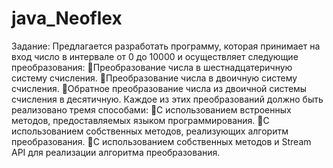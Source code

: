 # java_Neoflex

Задание:
Предлагается разработать программу, которая принимает на вход число в интервале от 0 до 10000 и осуществляет следующие преобразования:
Преобразование числа в шестнадцатеричную систему счисления.
Преобразование числа в двоичную систему счисления.
Обратное преобразование числа из двоичной системы счисления в десятичную.
Каждое из этих преобразований должно быть реализовано тремя способами:
С использованием встроенных методов, предоставляемых языком программирования.
С использованием собственных методов, реализующих алгоритм преобразования.
С использованием собственных методов и Stream API для реализации алгоритма преобразования.
